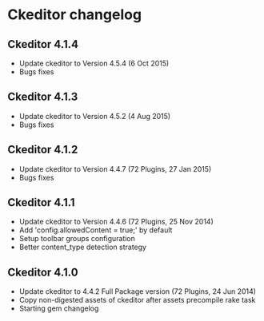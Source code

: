 # Ckeditor changelog

## Ckeditor 4.1.4
  
  * Update ckeditor to Version 4.5.4 (6 Oct 2015)
  * Bugs fixes


## Ckeditor 4.1.3
  
  * Update ckeditor to Version 4.5.2 (4 Aug 2015)
  * Bugs fixes

## Ckeditor 4.1.2
  
  * Update ckeditor to Version 4.4.7 (72 Plugins, 27 Jan 2015)
  * Bugs fixes

## Ckeditor 4.1.1
  
  * Update ckeditor to Version 4.4.6 (72 Plugins, 25 Nov 2014)
  * Add 'config.allowedContent = true;' by default
  * Setup toolbar groups configuration
  * Better content_type detection strategy

## Ckeditor 4.1.0
  
  * Update ckeditor to 4.4.2 Full Package version (72 Plugins, 24 Jun 2014)
  * Copy non-digested assets of ckeditor after assets precompile rake task
  * Starting gem changelog